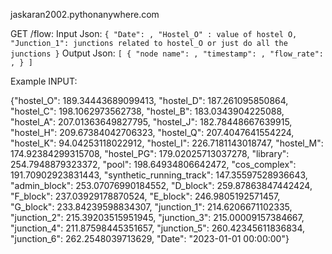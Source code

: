 jaskaran2002.pythonanywhere.com


GET /flow:
  Input Json:
    ```
    {
      "Date": ,
      "Hostel_O" : value of hostel O,
      "Junction_1": junctions related to hostel_O or just do all the junctions
    }
    ```
  Output Json:
    ```
    [
      {
        "node name": ,
        "timestamp": ,
        "flow_rate": ,
        }
    ]
    ```
     



Example INPUT:

{"hostel_O": 189.34443689099413,
 "hostel_D": 187.261095850864,
 "hostel_C": 198.1062973562738,
 "hostel_B": 183.0343904225088,
 "hostel_A": 207.01363649827795,
 "hostel_J": 182.78448667639915,
 "hostel_H": 209.67384042706323,
 "hostel_Q": 207.4047641554224,
 "hostel_K": 94.04253118022912,
 "hostel_I": 226.7181143018747,
 "hostel_M": 174.92384299315708,
 "hostel_PG": 179.02025713037278,
 "library": 254.7948879323372,
 "pool": 198.64934806642472,
 "cos_complex": 191.70902923831443,
 "synthetic_running_track": 147.35597528936643,
 "admin_block": 253.07076990184552,
 "D_block": 259.87863847442424,
 "F_block": 237.03929178870524,
 "E_block": 246.9805192571457,
 "G_block": 233.84239598834307,
 "junction_1": 214.6206671102335,
 "junction_2": 215.39203515951945,
 "junction_3": 215.00009157384667,
 "junction_4": 211.87598445351657,
 "junction_5": 260.42345611836834,
 "junction_6": 262.2548039713629,
 "Date": "2023-01-01 00:00:00"}
